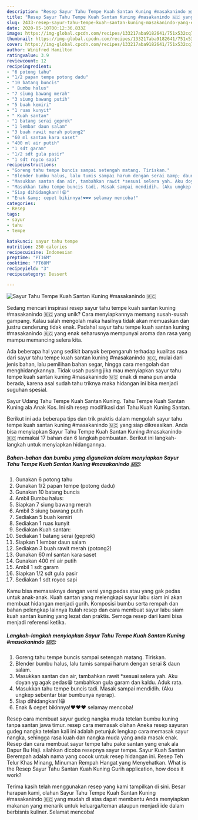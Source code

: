 ```yaml
---
description: "Resep Sayur Tahu Tempe Kuah Santan Kuning #masakanindo 🇲🇨 yang Enak"
title: "Resep Sayur Tahu Tempe Kuah Santan Kuning #masakanindo 🇲🇨 yang Enak"
slug: 2433-resep-sayur-tahu-tempe-kuah-santan-kuning-masakanindo-yang-enak
date: 2020-05-10T00:12:36.833Z
image: https://img-global.cpcdn.com/recipes/133217aba9182641/751x532cq70/sayur-tahu-tempe-kuah-santan-kuning-masakanindo-🇲🇨-foto-resep-utama.jpg
thumbnail: https://img-global.cpcdn.com/recipes/133217aba9182641/751x532cq70/sayur-tahu-tempe-kuah-santan-kuning-masakanindo-🇲🇨-foto-resep-utama.jpg
cover: https://img-global.cpcdn.com/recipes/133217aba9182641/751x532cq70/sayur-tahu-tempe-kuah-santan-kuning-masakanindo-🇲🇨-foto-resep-utama.jpg
author: Winifred Hamilton
ratingvalue: 3.9
reviewcount: 12
recipeingredient:
- "6 potong tahu"
- "1/2 papan tempe potong dadu"
- "10 batang buncis"
- " Bumbu halus"
- "7 siung bawang merah"
- "3 siung bawang putih"
- "5 buah kemiri"
- "1 ruas kunyit"
- " Kuah santan"
- "1 batang serai geprek"
- "1 lembar daun salam"
- "3 buah rawit merah potong2"
- "60 ml santan kara saset"
- "400 ml air putih"
- "1 sdt garam"
- "1/2 sdt gula pasir"
- "1 sdt royco sapi"
recipeinstructions:
- "Goreng tahu tempe buncis sampai setengah matang. Tiriskan."
- "Blender bumbu halus, lalu tumis sampai harum dengan serai &amp; daun salam."
- "Masukkan santan dan air, tambahkan rawit *sesuai selera yah. Aku doyan yg agak pedas😁 tambahkan gula garam dan kaldu. Aduk rata."
- "Masukkan tahu tempe buncis tadi. Masak sampai mendidih. (Aku ungkep sebentar biar bumbunya nyerap)."
- "Siap dihidangkan!!😁"
- "Enak &amp; cepet bikinnya!❤❤❤ selamay mencoba!"
categories:
- Resep
tags:
- sayur
- tahu
- tempe

katakunci: sayur tahu tempe 
nutrition: 250 calories
recipecuisine: Indonesian
preptime: "PT16M"
cooktime: "PT60M"
recipeyield: "3"
recipecategory: Dessert

---
```



![Sayur Tahu Tempe Kuah Santan Kuning #masakanindo 🇲🇨](https://img-global.cpcdn.com/recipes/133217aba9182641/751x532cq70/sayur-tahu-tempe-kuah-santan-kuning-masakanindo-🇲🇨-foto-resep-utama.jpg)

Sedang mencari inspirasi resep sayur tahu tempe kuah santan kuning #masakanindo 🇲🇨 yang unik? Cara menyiapkannya memang susah-susah gampang. Kalau salah mengolah maka hasilnya tidak akan memuaskan dan justru cenderung tidak enak. Padahal sayur tahu tempe kuah santan kuning #masakanindo 🇲🇨 yang enak seharusnya mempunyai aroma dan rasa yang mampu memancing selera kita.

Ada beberapa hal yang sedikit banyak berpengaruh terhadap kualitas rasa dari sayur tahu tempe kuah santan kuning #masakanindo 🇲🇨, mulai dari jenis bahan, lalu pemilihan bahan segar, hingga cara mengolah dan menghidangkannya. Tidak usah pusing jika mau menyiapkan sayur tahu tempe kuah santan kuning #masakanindo 🇲🇨 enak di mana pun anda berada, karena asal sudah tahu triknya maka hidangan ini bisa menjadi suguhan spesial.

Sayur Udang Tahu Tempe Kuah Santan Kuning. Tahu Tempe Kuah Santan Kuning ala Anak Kos. Ini sih resep modifikasi dari Tahu Kuah Kuning Santan.


Berikut ini ada beberapa tips dan trik praktis dalam mengolah sayur tahu tempe kuah santan kuning #masakanindo 🇲🇨 yang siap dikreasikan. Anda bisa menyiapkan Sayur Tahu Tempe Kuah Santan Kuning #masakanindo 🇲🇨 memakai 17 bahan dan 6 langkah pembuatan. Berikut ini langkah-langkah untuk menyiapkan hidangannya.

<!--inarticleads1-->

##### Bahan-bahan dan bumbu yang digunakan dalam menyiapkan Sayur Tahu Tempe Kuah Santan Kuning #masakanindo 🇲🇨:

1. Gunakan 6 potong tahu
1. Gunakan 1/2 papan tempe (potong dadu)
1. Gunakan 10 batang buncis
1. Ambil  Bumbu halus:
1. Siapkan 7 siung bawang merah
1. Ambil 3 siung bawang putih
1. Sediakan 5 buah kemiri
1. Sediakan 1 ruas kunyit
1. Sediakan  Kuah santan:
1. Sediakan 1 batang serai (geprek)
1. Siapkan 1 lembar daun salam
1. Sediakan 3 buah rawit merah (potong2)
1. Gunakan 60 ml santan kara saset
1. Gunakan 400 ml air putih
1. Ambil 1 sdt garam
1. Siapkan 1/2 sdt gula pasir
1. Sediakan 1 sdt royco sapi


Kamu bisa memasaknya dengan versi yang pedas atau yang gak pedas untuk anak-anak. Kuah santan yang melengkapi sayur labu siam ini akan membuat hidangan menjadi gurih. Komposisi bumbu serta rempah dan bahan pelengkap lainnya Itulah resep dan cara membuat sayur labu siam kuah santan kuning yang lezat dan praktis. Semoga resep dari kami bisa menjadi referensi ketika. 

<!--inarticleads2-->

##### Langkah-langkah menyiapkan Sayur Tahu Tempe Kuah Santan Kuning #masakanindo 🇲🇨:

1. Goreng tahu tempe buncis sampai setengah matang. Tiriskan.
1. Blender bumbu halus, lalu tumis sampai harum dengan serai &amp; daun salam.
1. Masukkan santan dan air, tambahkan rawit *sesuai selera yah. Aku doyan yg agak pedas😁 tambahkan gula garam dan kaldu. Aduk rata.
1. Masukkan tahu tempe buncis tadi. Masak sampai mendidih. (Aku ungkep sebentar biar bumbunya nyerap).
1. Siap dihidangkan!!😁
1. Enak &amp; cepet bikinnya!❤❤❤ selamay mencoba!


Resep cara membuat sayur gudeg nangka muda tetelan bumbu kuning tanpa santan jawa timur. resep cara memasak olahan Aneka resep sayuran gudeg nangka tetelan kali ini adalah petunjuk lengkap cara memasak sayur nangka, sehingga rasa kuah dan nangka muda yang anda masak enak. Resep dan cara membuat sayur tempe tahu pake santan yang enak ala Dapur Bu Haji. silahkan dicoba resepnya sayur tempe. Sayur Kuah Santan Berempah adalah nama yang cocok untuk resep hidangan ini. Resep Teh Telur Khas Minang, Minuman Rempah Hangat yang Menyehatkan. What is the Resep Sayur Tahu Santan Kuah Kuning Gurih application, how does it work? 

Terima kasih telah menggunakan resep yang kami tampilkan di sini. Besar harapan kami, olahan Sayur Tahu Tempe Kuah Santan Kuning #masakanindo 🇲🇨 yang mudah di atas dapat membantu Anda menyiapkan makanan yang menarik untuk keluarga/teman ataupun menjadi ide dalam berbisnis kuliner. Selamat mencoba!
